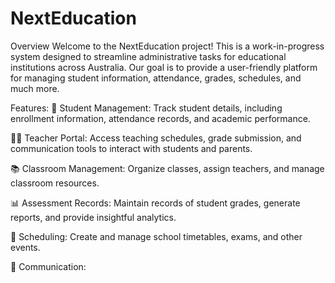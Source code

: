 # NextEducation
Overview
Welcome to the NextEducation project! This is a work-in-progress system designed to streamline administrative tasks for educational institutions across Australia. Our goal is to provide a user-friendly platform for managing student information, attendance, grades, schedules, and much more.

Features:
📝 Student Management: Track student details, including enrollment information, attendance records, and academic performance.

👩‍🏫 Teacher Portal: Access teaching schedules, grade submission, and communication tools to interact with students and parents.

📚 Classroom Management: Organize classes, assign teachers, and manage classroom resources.

📊 Assessment Records: Maintain records of student grades, generate reports, and provide insightful analytics.

📅 Scheduling: Create and manage school timetables, exams, and other events.

💬 Communication:
